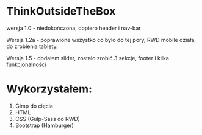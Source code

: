 # ThinkOutsideTheBox

wersja 1.0 - niedokończona, dopiero header i nav-bar

Wersja 1.2a - poprawione wszystko co było do tej pory, RWD mobile działa, do zrobienia tablety.

Wersja 1.5 - dodałem slider, zostało zrobić 3 sekcje, footer i kilka funkcjonalności


# Wykorzystałem:

1. Gimp do cięcia
2. HTML
3. CSS (Gulp-Sass do RWD)
4. Bootstrap (Hamburger)
